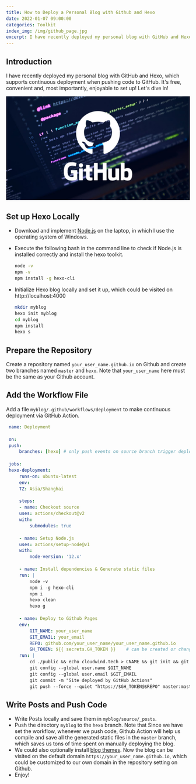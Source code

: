 ```yaml
---
title: How to Deploy a Personal Blog with Github and Hexo
date: 2022-01-07 09:00:00
categories: Toolkit
index_img: /img/github_page.jpg
excerpt: I have recently deployed my personal blog with GitHub and Hexo, which supports continuous deployment when pushing code to GitHub.
---
```


## Introduction

I have recently deployed my personal blog with GitHub and Hexo, which supports continuous deployment when pushing code to GitHub. It's free, convenient and, most importantly, enjoyable to set up! Let's dive in!

![Github](/img/github_page.jpg)

## Set up Hexo Locally

- Download and implement [Node.js](https://nodejs.org/en/download/) on the laptop, in which I use the operating system of Windows.
- Execute the following bash in the command line to check if Node.js is installed correctly and install the hexo toolkit.
  ```bash
  node -v
  npm -v
  npm install -g hexo-cli
  ```
- Initialize Hexo blog locally and set it up, which could be visited on http://localhost:4000

  ```bash
  mkdir myblog
  hexo init myblog
  cd myblog
  npm install
  hexo s
  ```

## Prepare the Repository

Create a repository named `your_user_name.github.io` on Github and create two branches named `master` and `hexo`. Note that `your_user_name` here must be the same as your Github account.

## Add the Workflow File

Add a file `myblog/.github/workflows/deployment` to make continuous deployment via GitHub Action.

```yaml
 name: Deployment

 on:
 push:
     branches: [hexo] # only push events on source branch trigger deployment

 jobs:
 hexo-deployment:
     runs-on: ubuntu-latest
     env:
     TZ: Asia/Shanghai

     steps:
     - name: Checkout source
     uses: actions/checkout@v2
     with:
         submodules: true

     - name: Setup Node.js
     uses: actions/setup-node@v1
     with:
         node-version: '12.x'

     - name: Install dependencies & Generate static files
     run: |
         node -v
         npm i -g hexo-cli
         npm i
         hexo clean
         hexo g

     - name: Deploy to Github Pages
     env:
         GIT_NAME: your_user_name
         GIT_EMAIL: your_email
         REPO: github.com/your_user_name/your_user_name.github.io
         GH_TOKEN: ${{ secrets.GH_TOKEN }}    # can be created or changed in the Github/Repository/Setting/Secrets/Actions
     run: |
         cd ./public && echo cloudwind.tech > CNAME && git init && git add .
         git config --global user.name $GIT_NAME
         git config --global user.email $GIT_EMAIL
         git commit -m "Site deployed by GitHub Actions"
         git push --force --quiet "https://$GH_TOKEN@$REPO" master:master
```

## Write Posts and Push Code

- Write Posts locally and save them in `myblog/source/_posts`.
- Push the directory `myblog` to the `hexo` branch. Note that Since we have set the workflow, whenever we push code, Github Action will help us compile and save all the generated static files in the `master` branch, which saves us tons of time spent on manually deploying the blog.
- We could also optionally install [blog themes](https://hexo.io/themes/). Now the blog can be visited on the default domain `https://your_user_name.github.io`, which could be customized to our own domain in the repository setting on Github.
- Enjoy!
